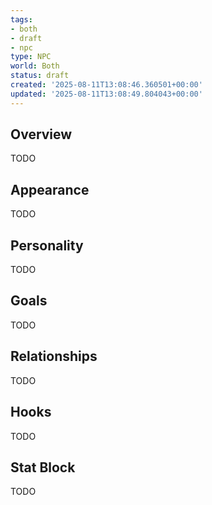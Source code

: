 ```yaml
---
tags:
- both
- draft
- npc
type: NPC
world: Both
status: draft
created: '2025-08-11T13:08:46.360501+00:00'
updated: '2025-08-11T13:08:49.804043+00:00'
---
```



## Overview

TODO
## Appearance

TODO
## Personality

TODO
## Goals

TODO
## Relationships

TODO
## Hooks

TODO
## Stat Block

TODO
